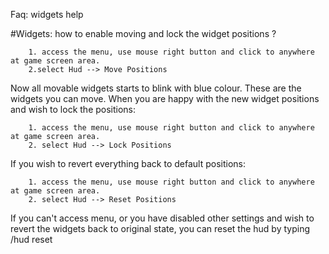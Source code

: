 ﻿Faq: widgets help 

#Widgets: how to enable moving and lock the widget positions ?        

		1. access the menu, use mouse right button and click to anywhere at game screen area.
		2.select Hud --> Move Positions

Now all movable widgets starts to blink with blue colour. These are the widgets you can move.
When you are happy with the new widget positions and wish to lock the positions:

		1. access the menu, use mouse right button and click to anywhere at game screen area.
		2. select Hud --> Lock Positions

If you wish to revert everything back to default positions:

		1. access the menu, use mouse right button and click to anywhere at game screen area.
		2. select Hud --> Reset Positions

If you can't access menu, or you have disabled other settings and wish to revert the widgets back
to original state, you can reset the hud by typing /hud reset





